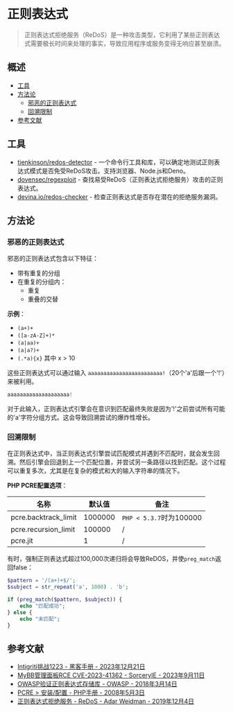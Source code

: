 # 正则表达式

> 正则表达式拒绝服务（ReDoS）是一种攻击类型，它利用了某些正则表达式需要极长时间来处理的事实，导致应用程序或服务变得无响应甚至崩溃。

## 概述

* [工具](#工具)
* [方法论](#方法论)
    * [邪恶的正则表达式](#邪恶的正则表达式)
    * [回溯限制](#回溯限制)
* [参考文献](#参考文献)

## 工具

* [tjenkinson/redos-detector](https://github.com/tjenkinson/redos-detector) - 一个命令行工具和库，可以确定地测试正则表达式模式是否免受ReDoS攻击。支持浏览器、Node.js和Deno。
* [doyensec/regexploit](https://github.com/doyensec/regexploit) - 查找易受ReDoS（正则表达式拒绝服务）攻击的正则表达式。
* [devina.io/redos-checker](https://devina.io/redos-checker) - 检查正则表达式是否存在潜在的拒绝服务漏洞。

## 方法论

### 邪恶的正则表达式

邪恶的正则表达式包含以下特征：

* 带有重复的分组
* 在重复的分组内：
    * 重复
    * 重叠的交替

**示例**：

* `(a+)+`
* `([a-zA-Z]+)*`
* `(a|aa)+`
* `(a|a?)+`
* `(.*a){x}` 其中 x > 10

这些正则表达式可以通过输入 `aaaaaaaaaaaaaaaaaaaaaaaa!`（20个'a'后跟一个'!'）来被利用。

```ps1
aaaaaaaaaaaaaaaaaaaa!
```

对于此输入，正则表达式引擎会在意识到匹配最终失败是因为'!'之前尝试所有可能的'a'字符分组方式。这会导致回溯尝试的爆炸性增长。

### 回溯限制

在正则表达式中，当正则表达式引擎尝试匹配模式并遇到不匹配时，就会发生回溯。然后引擎会回退到上一个匹配位置，并尝试另一条路径以找到匹配。这个过程可以重复多次，尤其是在复杂的模式和大的输入字符串的情况下。

**PHP PCRE配置选项**：

| 名称                 | 默认值        | 备注                |
|----------------------|---------------|---------------------|
| pcre.backtrack_limit | 1000000       | `PHP < 5.3.7`时为100000 |
| pcre.recursion_limit | 100000        | /                  |
| pcre.jit             | 1             | /                  |

有时，强制正则表达式超过100,000次递归将会导致ReDOS，并使`preg_match`返回false：

```php
$pattern = '/(a+)+$/';
$subject = str_repeat('a', 1000) . 'b';

if (preg_match($pattern, $subject)) {
    echo "匹配成功";
} else {
    echo "未匹配";
}
```

## 参考文献

* [Intigriti挑战1223 - 黑客手册 - 2023年12月21日](https://simones-organization-4.gitbook.io/hackbook-of-a-hacker/ctf-writeups/intigriti-challenges/1223)
* [MyBB管理面板RCE CVE-2023-41362 - SorceryIE - 2023年9月11日](https://blog.sorcery.ie/posts/mybb_acp_rce/)
* [OWASP验证正则表达式存储库 - OWASP - 2018年3月14日](https://wiki.owasp.org/index.php/OWASP_Validation_Regex_Repository)
* [PCRE > 安装/配置 - PHP手册 - 2008年5月3日](https://www.php.net/manual/en/pcre.configuration.php#ini.pcre.recursion-limit)
* [正则表达式拒绝服务 - ReDoS - Adar Weidman - 2019年12月4日](https://owasp.org/www-community/attacks/Regular_expression_Denial_of_Service_-_ReDoS)